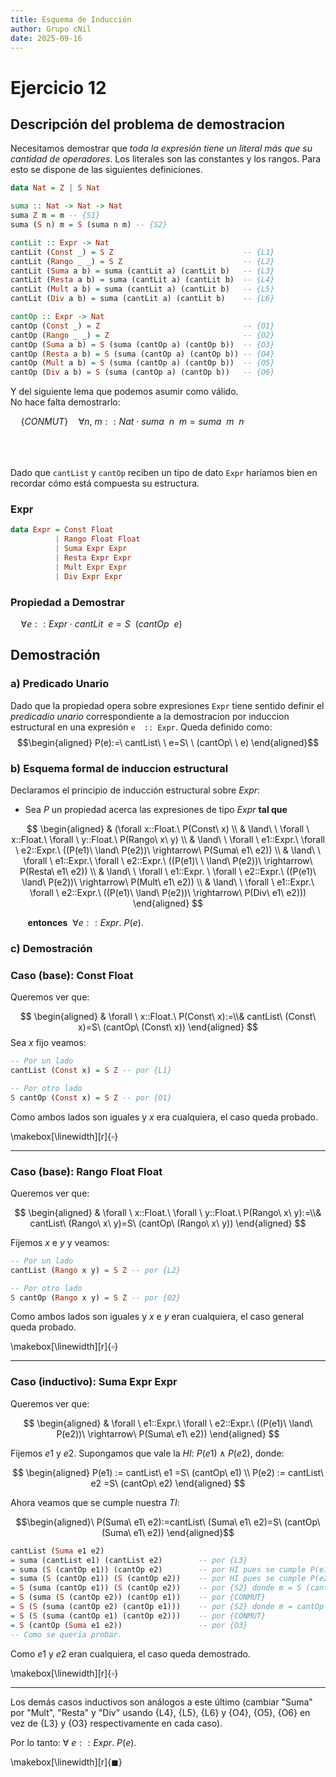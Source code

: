 ```yaml
---
title: Esquema de Inducción
author: Grupo cNil
date: 2025-09-16
---
```


# Ejercicio 12
## Descripción del problema de demostracion
Necesitamos demostrar que *toda la expresión tiene un literal más que su cantidad de operadores*. Los literales son las constantes y los rangos. Para esto se dispone de las siguientes definiciones.

```haskell
data Nat = Z | S Nat

suma :: Nat -> Nat -> Nat
suma Z m = m -- {S1}
suma (S n) m = S (suma n m) -- {S2}

cantLit :: Expr -> Nat
cantLit (Const _) = S Z                             -- {L1}
cantLit (Rango _ _) = S Z                           -- {L2}
cantLit (Suma a b) = suma (cantLit a) (cantLit b)   -- {L3}
cantLit (Resta a b) = suma (cantLit a) (cantLit b)  -- {L4}
cantLit (Mult a b) = suma (cantLit a) (cantLit b)   -- {L5}
cantLit (Div a b) = suma (cantLit a) (cantLit b)    -- {L6}

cantOp :: Expr -> Nat
cantOp (Const _) = Z                                -- {O1}
cantOp (Rango _ _) = Z                              -- {O2}
cantOp (Suma a b) = S (suma (cantOp a) (cantOp b))  -- {O3}
cantOp (Resta a b) = S (suma (cantOp a) (cantOp b)) -- {O4}
cantOp (Mult a b) = S (suma (cantOp a) (cantOp b))  -- {O5}
cantOp (Div a b) = S (suma (cantOp a) (cantOp b))   -- {O6}
```

Y del siguiente lema que podemos asumir como válido.\
No hace falta demostrarlo:


$\quad\{CONMUT\}\quad \forall n,\ m ::Nat\ ·\ suma\ \ n\ \ m = suma\ \ m\ \ n$

\
\
\
Dado que `cantList` y `cantOp` reciben un tipo de dato `Expr` haríamos bien en recordar cómo está compuesta su estructura.

### Expr
```haskell
data Expr = Const Float
          | Rango Float Float  
          | Suma Expr Expr
          | Resta Expr Expr
          | Mult Expr Expr
          | Div Expr Expr
```

### Propiedad a Demostrar

$\quad\forall e :: Expr\ ·\ cantLit\ \ e=S\ \ (cantOp\ \ e)$


## Demostración
### a) Predicado Unario
Dado que la propiedad opera sobre expresiones `Expr` tiene sentido definir el *predicadio unario* correspondiente a la demostracion por induccion estructural en una expresión `e 
:: Expr`. Queda definido como: $$\begin{aligned} P(e):=\ cantList\ \ e=S\ \ (cantOp\ \ e) \end{aligned}$$

### b) Esquema formal de induccion estructural
Declaramos el principio de inducción estructural sobre $Expr$: 
-   Sea $P$ un propiedad acerca las expresiones de tipo $Expr$ **tal que**

$$
\begin{aligned}
& (\forall x::Float.\ P(Const\ x) \\
& \land\ \ \forall \ x::Float.\ \forall \ y::Float.\ P(Rango\ x\ y) \\
& \land\ \ \forall \ e1::Expr.\ \forall \ e2::Expr.\ ((P(e1)\ \land\ P(e2))\ \rightarrow\ P(Suma\ e1\ e2)) \\
& \land\ \ \forall \ e1::Expr.\ \forall \ e2::Expr.\ ((P(e1)\ \ \land\ P(e2))\ \rightarrow\ P(Resta\ e1\ e2)) \\
& \land\ \ \forall \ e1::Expr. \ \forall \ e2::Expr.\ ((P(e1)\ \land\ P(e2))\ \rightarrow\ P(Mult\ e1\ e2)) \\
& \land\ \ \forall \ e1::Expr.\ \forall \ e2::Expr.\ ((P(e1)\ \land\ P(e2))\ \rightarrow\  P(Div\ e1\ e2)))
\end{aligned}
$$

&nbsp;&nbsp;&nbsp;&nbsp;&nbsp;&nbsp; **entonces** $\ \forall e::Expr.\ P(e).$

### c) Demostración

### Caso (base): Const Float

Queremos ver que:

$$
\begin{aligned}
& \forall \ x::Float.\ P(Const\ x):=\\& cantList\ (Const\ x)=S\ (cantOp\ (Const\ x))
\end{aligned}
$$
Sea $x$ fijo veamos:
```haskell
-- Por un lado
cantList (Const x) = S Z -- por {L1}

-- Por otro lado
S cantOp (Const x) = S Z -- por {O1}  
```

Como ambos lados son iguales y $x$ era cualquiera, el caso queda probado. 

\makebox[\linewidth][r]{$\square$}

---


### Caso (base): Rango Float Float

Queremos ver que:

$$
\begin{aligned}
& \forall \ x::Float.\ \forall \ y::Float.\ P(Rango\ x\ y):=\\& cantList\ (Rango\ x\ y)=S\ (cantOp\ (Rango\ x\ y))
\end{aligned}
$$

Fijemos $x$ e $y$ y veamos: 

```haskell
-- Por un lado
cantList (Rango x y) = S Z -- por {L2}

-- Por otro lado
S cantOp (Rango x y) = S Z -- por {02} 
```

Como ambos lados son iguales y $x$ e $y$ eran cualquiera, el caso general queda probado. 

\makebox[\linewidth][r]{$\square$}

---


### Caso (inductivo): Suma Expr Expr

Queremos ver que: 

$$
\begin{aligned}
& \forall \ e1::Expr.\ \forall \ e2::Expr.\ ((P(e1)\ \land\ P(e2))\ \rightarrow\ P(Suma\ e1\ e2))
\end{aligned}
$$

Fijemos $e1$ y $e2$. Supongamos que vale la $HI:$ $P(e1) \land P(e2)$, donde: 

$$
\begin{aligned}
P(e1) := cantList\ e1 =S\ (cantOp\ e1)  \\
P(e2) := cantList\ e2 =S\ (cantOp\ e2)
\end{aligned}
$$

Ahora veamos que se cumple nuestra $TI$: 

$$\begin{aligned}\ P(Suma\ e1\ e2):=cantList\ (Suma\ e1\ e2)=S\ (cantOp\ (Suma\ e1\ e2)) \end{aligned}$$

```haskell
cantList (Suma e1 e2) 
= suma (cantList e1) (cantList e2)        -- por {L3}
= suma (S (cantOp e1)) (cantOp e2)        -- por HI pues se cumple P(e1)
= suma (S (cantOp e1)) (S (cantOp e2))    -- por HI pues se cumple P(e2)
= S (suma (cantOp e1)) (S (cantOp e2))    -- por {S2} donde m = S (cantOp e2) 
= S (suma (S (cantOp e2)) (cantOp e1))    -- por {CONMUT}
= S (S (suma (cantOp e2) (cantOp e1)))    -- por {S2} donde m = cantOp e1
= S (S (suma (cantOp e1) (cantOp e2)))    -- por {CONMUT}
= S (cantOp (Suma e1 e2))                 -- por {O3} 
-- Como se quería probar.
```

Como $e1$ y $e2$ eran cualquiera, el caso queda demostrado.

\makebox[\linewidth][r]{$\square$}

---

Los demás casos inductivos son análogos a este último (cambiar "Suma" por "Mult", "Resta" y "Div" usando {L4}, {L5}, {L6} y {O4}, {O5}, {O6} en vez de {L3} y {O3} respectivamente en cada caso). 

Por lo tanto: $\forall\ e::Expr.\ P(e).$

\makebox[\linewidth][r]{$\blacksquare$}